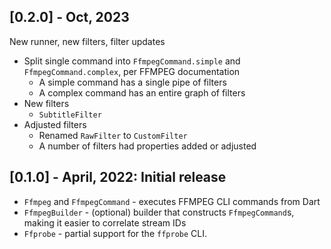 ## [0.2.0] - Oct, 2023
New runner, new filters, filter updates

 * Split single command into `FfmpegCommand.simple` and `FfmpegCommand.complex`, per FFMPEG documentation
   * A simple command has a single pipe of filters
   * A complex command has an entire graph of filters
 * New filters
   * `SubtitleFilter`
 * Adjusted filters
   * Renamed `RawFilter` to `CustomFilter`
   * A number of filters had properties added or adjusted

## [0.1.0] - April, 2022: Initial release

 * `Ffmpeg` and `FfmpegCommand` - executes FFMPEG CLI commands from Dart
 * `FfmpegBuilder` - (optional) builder that constructs `FfmpegCommand`s, making it easier to correlate stream IDs
 * `Ffprobe` - partial support for the `ffprobe` CLI.